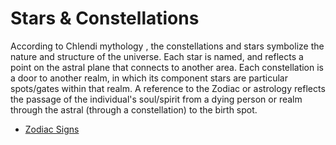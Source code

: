 # Stars & Constellations
According to Chlendi mythology , the constellations and stars symbolize the nature and structure of the universe. Each star is named, and reflects a point on the astral plane that connects to another area. Each constellation is a door to another realm, in which its component stars are particular spots/gates within that realm. A reference to the Zodiac or astrology reflects the passage of the individual's soul/spirit from a dying person or realm through the astral (through a constellation) to the birth spot.

* [Zodiac Signs](zodiac.md)